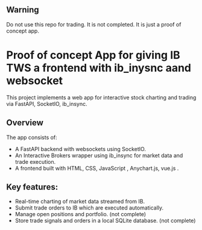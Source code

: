 
## Warning 
Do not use this repo for trading. It is not completed. It is just a proof of concept app.

# Proof of concept App for giving IB TWS a frontend with ib_inysnc aand websocket
This project implements a web app for interactive stock charting and trading via FastAPI, SocketIO, ib_insync.

## Overview
The app consists of:
- A FastAPI backend with websockets using SocketIO.
- An Interactive Brokers wrapper using ib_insync for market data and trade execution.
- A frontend built with HTML, CSS, JavaScript , Anychart.js, vue.js .

## Key features:
- Real-time charting of market data streamed from IB.
- Submit trade orders to IB which are executed automatically.
- Manage open positions and portfolio. (not complete)
- Store trade signals and orders in a local SQLite database. (not complete)


